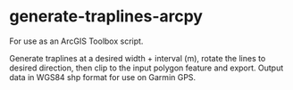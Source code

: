 # generate-traplines-arcpy
For use as an ArcGIS Toolbox script. 

Generate traplines at a desired width + interval (m), rotate the lines to desired direction, then clip to the input polygon feature and export. Output data in WGS84 shp format for use on Garmin GPS.
